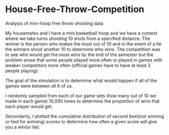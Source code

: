 # House-Free-Throw-Competition
Analysis of mini-hoop free throw shooting data

My housemates and I have a mini basketball hoop and we have a contest where we take turns shooting 10 shots from a specified distance.
The winner is the person who makes the most out of 10 and in the event of a tie the winners shoot another 10 to determine who wins.
The competition was to see who would get the most wins by the end of the semester but the problem arose that some people played more
often or played in games with weaker competitors more often (official games have to have at least 3 people playing).

The goal of the simulation is to determine what would happen if all of the games were between all 6 of us.

I randomly sampled from each of our game sets (how many out of 10 we made in each game) 10,000 times to determine the proportion of wins
that each player would get.

Secondarily, I plotted the cumulative distribution of second best(not winning or tied for winning) scores to determine how often a given
score will give you a win(or tie).
